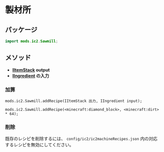 # 製材所

## パッケージ

```java
import mods.ic2.Sawmill;
```

## メソッド

- **[IItemStack](/Vanilla/Items/IItemStack/) output**
- **[IIngredient](/Vanilla/Variable_Types/IIngredient/) の入力**

### 加算

```zenscript
mods.ic2.Sawmill.addRecipe(IItemStack 出力, IIngredient input);

mods.ic2.Sawmill.addRecipe(<minecraft:diamond_block>, <minecraft:dirt> * 64);
```

### 削除

既存のレシピを削除するには、 `config/ic2/ic2machineRecipes.json` 内の対応するレシピを無効にしてください。